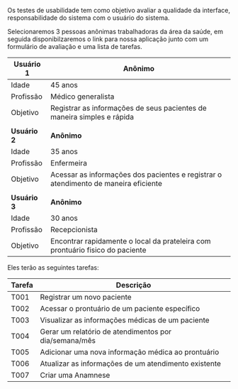 Os testes de usabilidade tem como objetivo avaliar a qualidade da interface, responsabilidade do sistema com o usuário do sistema.

Selecionaremos 3 pessoas anônimas trabalhadoras da área da saúde, em seguida disponibilzaremos o link para nossa aplicação junto com um formulário de avaliação e uma lista de tarefas.

| **Usuário 1**  | **Anônimo**  |
| ------------ | ------------ |
| Idade  | 45 anos   |
|  Profissão |  Médico generalista |
|  Objetivo |  Registrar as informações de seus pacientes de maneira simples e rápida |
||
| **Usuário 2**  | **Anônimo**  |
| Idade  | 35 anos   |
|  Profissão |  Enfermeira |
|  Objetivo |  Acessar as informações dos pacientes e registrar o atendimento de maneira eficiente |
||
| **Usuário 3** |  **Anônimo** |
| Idade  | 30 anos   |
|  Profissão |  Recepcionista |
|  Objetivo |  Encontrar rapidamente o local da prateleira com prontuário fisico do paciente |

Eles terão as seguintes tarefas:

|  Tarefa  | Descrição  |
| ------------ | ------------ |
|  T001 | Registrar um novo paciente  |
|  T002 | Acessar o prontuário de um paciente específico  |
|  T003 | Visualizar as informações médicas de um paciente  |
|  T004 |  Gerar um relatório de atendimentos por dia/semana/mês |
|  T005 | Adicionar uma nova informação médica ao prontuário  |
|  T006 | Atualizar as informações de um atendimento existente  |
| T007 | Criar uma Anamnese  |


